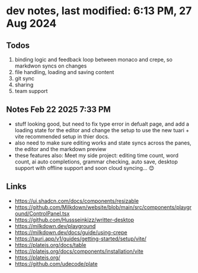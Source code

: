 # dev notes, last modified: 6:13 PM, 27 Aug 2024

## Todos

1. binding logic and feedback loop between monaco and crepe, so markdwon syncs on changes
2. file handling, loading and saving content
3. git sync
4. sharing
5. team support

## Notes Feb 22 2025 7:33 PM

- stuff looking good, but need to fix type error in defualt page, and add a loading state for the editor and change the setup to use the new tuari + vite recommended setup in thier docs.
- also need to make sure editing works and state syncs across the panes, the editor and the markdown preview
- these features also: Meet my side project: editing time count, word count, ai auto completions, grammar checking, auto save, desktop support with offline support and soon cloud syncing... 😊

## Links

- <https://ui.shadcn.com/docs/components/resizable>
- <https://github.com/Milkdown/website/blob/main/src/components/playground/ControlPanel.tsx>
- <https://github.com/Hussseinkizz/writter-desktop>
- <https://milkdown.dev/playground>
- <https://milkdown.dev/docs/guide/using-crepe>
- <https://tauri.app/v1/guides/getting-started/setup/vite/>
- <https://platejs.org/docs/table>
- <https://platejs.org/docs/components/installation/vite>
- <https://platejs.org/>
- <https://github.com/udecode/plate>